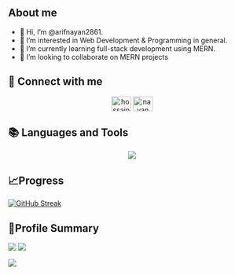 ## About me
- 👋 Hi, I’m @arifnayan2861.
- 👀 I’m interested in Web Development & Programming in general.
- 🌱 I’m currently learning full-stack development using MERN.
- 💞️ I’m looking to collaborate on MERN projects

## 👀 Connect with me
<p align="center">
<!-- <a href="mailto:contact.hossainahamed@gmail.com" target="_blank"><img align="center" src="images/gmail.svg" alt="hossain-ahamed" height="30" width="40" /></a> -->
<a href="https://www.linkedin.com/in/arif-mahmood-sarker-nayan/" target="_blank"><img align="center" src="https://raw.githubusercontent.com/rahuldkjain/github-profile-readme-generator/master/src/images/icons/Social/linked-in-alt.svg" alt="hossain-ahamed" height="30" width="40" /></a> 
<a href="https://www.facebook.com/arif.nayan28/" target="blank"><img align="center" src="images/facebook.svg" alt="nayan" height="30" width="40" /></a>
</p>

## 📚 Languages and Tools
<p align="center">
 <p align="center">
    <img src="https://skillicons.dev/icons?i=git,react,express,nodejs,mongodb,html,css,tailwind,materialui,daisyui,js,c,cpp,java,python,firebase" />
</p>
</p>

## 📈Progress
 
[![GitHub Streak](https://github-readme-streak-stats.herokuapp.com?user=arifnayan2861&theme=blueberry&hide_border=true&date_format=M%20j%5B%2C%20Y%5D&card_width=1000)](https://git.io/streak-stats)

## 📝Profile Summary

![](http://github-profile-summary-cards.vercel.app/api/cards/stats?username=arifnayan2861&theme=blueberry) ![](http://github-profile-summary-cards.vercel.app/api/cards/productive-time?username=Hossain-Ahamed&theme=blueberry&utcOffset=8)

![](http://github-profile-summary-cards.vercel.app/api/cards/profile-details?username=arifnayan2861&theme=blueberry)

<!---
arifnayan2861/arifnayan2861 is a ✨ special ✨ repository because its `README.md` (this file) appears on your GitHub profile.
You can click the Preview link to take a look at your changes.
--->
